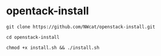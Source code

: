 # opentack-install

`git clone https://github.com/NWcat/openstack-install.git` 

`cd openstack-install`

`chmod +x install.sh && ./install.sh`
